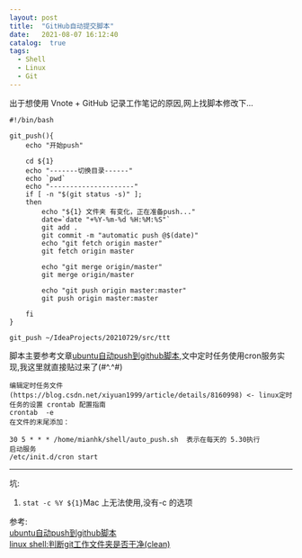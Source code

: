 ```yaml
---
layout: post
title:  "GitHub自动提交脚本"
date:   2021-08-07 16:12:40
catalog:  true
tags:
  - Shell
  - Linux
  - Git
---
```


出于想使用 Vnote + GitHub 记录工作笔记的原因,网上找脚本修改下...
```shell
#!/bin/bash

git_push(){
    echo "开始push"

    cd ${1}
    echo "-------切换目录------"
    echo `pwd`
    echo "---------------------"
    if [ -n "$(git status -s)" ];
    then
        echo "${1} 文件夹 有变化，正在准备push..."
        date=`date "+%Y-%m-%d %H:%M:%S"`
        git add .
        git commit -m "automatic push @$(date)"
        echo "git fetch origin master"
        git fetch origin master

        echo "git merge origin/master"
        git merge origin/master

        echo "git push origin master:master"
        git push origin master:master

    fi
}

git_push ~/IdeaProjects/20210729/src/ttt
```
脚本主要参考文章[ubuntu自动push到github脚本](https://cloud.tencent.com/developer/article/1179839),文中定时任务使用cron服务实现,我这里就直接贴过来了(#^.^#)   

```
编辑定时任务文件
(https://blog.csdn.net/xiyuan1999/article/details/8160998) <- linux定时任务的设置 crontab 配置指南
crontab  -e
在文件的末尾添加：

30 5 * * * /home/mianhk/shell/auto_push.sh  表示在每天的 5.30执行
启动服务
/etc/init.d/cron start
```

---
坑:
1. `stat -c %Y ${1}`Mac 上无法使用,没有-c 的选项

参考:  
[ubuntu自动push到github脚本](https://cloud.tencent.com/developer/article/1179839)  
[linux shell:判断git工作文件夹是否干净(clean)](https://cloud.tencent.com/developer/article/1508321)  

